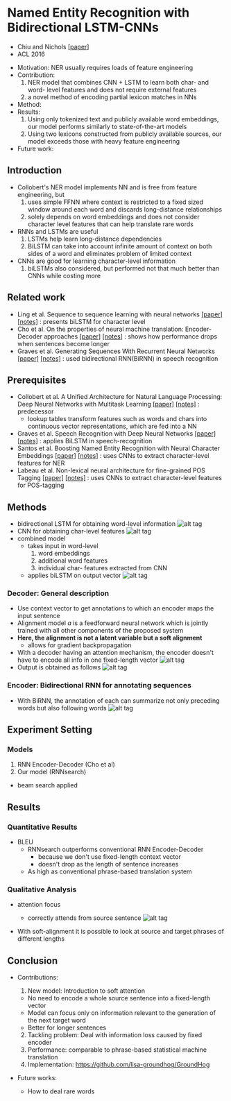 # Named Entity Recognition with Bidirectional LSTM-CNNs
- Chiu and Nichols
[[paper]](https://www.aclweb.org/anthology/Q/Q16/Q16-1026.pdf)
- ACL 2016

* Motivation: NER usually requires loads of feature engineering
* Contribution: 
  1. NER model that combines CNN + LSTM to learn both char- and word- level features and does not require external features
  2. a novel method of encoding partial lexicon matches in NNs
* Method: 
* Results:
  1. Using only tokenized text and publicly available word embeddings, our model performs similarly to state-of-the-art models
  2. Using two lexicons constructed from publicly available sources, our model exceeds those with heavy feature engineering
* Future work: 

## Introduction
- Collobert's NER model implements NN and is free from feature engineering, but
  1. uses simple FFNN where context is restricted to a fixed sized window around each word and discards long-distance relationships
  2. solely depends on word embeddings and does not consider character level features that can help translate rare words
- RNNs and LSTMs are useful
  1. LSTMs help learn long-distance dependencies
  2. BiLSTM can take into account infinite amount of context on both sides of a word and eliminates problem of limited context
- CNNs are good for learning character-level information
  1. biLSTMs also considered, but performed not that much better than CNNs while costing more
  

## Related work
- Ling et al. Sequence to sequence learning with neural networks
[[paper]](http://papers.nips.cc/paper/5346-sequence-to-sequence-learning-with-neural-networks.pdf) 
[[notes]](https://github.com/mjc92/studies/blob/master/notes/Sequence_to_sequence_learning_with_neural_networks.md) 
: presents biLSTM for character level
- Cho et al. On the properties of neural machine translation: Encoder-Decoder approaches
[[paper]]() 
[[notes]]() 
: shows how performance drops when sentences become longer
- Graves et al. Generating Sequences With Recurrent Neural Networks
[[paper]](https://arxiv.org/pdf/1308.0850v5.pdf) 
[[notes]]() 
: used bidirectional RNN(BiRNN) in speech recognition


## Prerequisites
- Collobert et al. A Unified Architecture for Natural Language Processing: Deep Neural Networks with Multitask Learning
[[paper]](http://citeseerx.ist.psu.edu/viewdoc/download?doi=10.1.1.149.8551&rep=rep1&type=pdf) 
[[notes]]() 
: predecessor
  - lookup tables transform features such as words and chars into continuous vector representations, which are fed into a NN
- Graves et al. Speech Recognition with Deep Neural Networks
[[paper]](https://www.cs.toronto.edu/~fritz/absps/RNN13.pdf) 
[[notes]]() 
: applies BiLSTM in speech-recognition
- Santos et al. Boosting Named Entity Recognition with Neural Character Embeddings
[[paper]](https://arxiv.org/pdf/1505.05008v2.pdf) 
[[notes]]() 
: uses CNNs to extract character-level features for NER
- Labeau et al. Non-lexical neural architecture for fine-grained POS Tagging
[[paper]](http://www.aclweb.org/anthology/D15-1025) 
[[notes]]() 
: uses CNNs to extract character-level features for POS-tagging


## Methods
- bidirectional LSTM for obtaining word-level information
  ![alt tag](https://github.com/mjc92/studies/blob/master/notes/images/biLSTM.JPG)  
- CNN for obtaining char-level features
  ![alt tag](https://github.com/mjc92/studies/blob/master/notes/images/char_level_CNN.JPG)  
- combined model
  - takes input in word-level
    1. word embeddings
    2. additional word features
    3. individual char- features extracted from CNN
  - applies biLSTM on output vector
  ![alt tag](https://github.com/mjc92/studies/blob/master/notes/images/biLSTM_CNN_for_NER.JPG)  
  
### Decoder: General description
- Use context vector to get annotations to which an encoder maps the input sentence
- Alignment model *a* is a feedforward neural network which is jointly trained with all other components
of the proposed system
- **Here, the alignment is not a latent variable but a soft alignment**
  - allows for gradient backpropagation
- With a decoder having an attention mechanism, the encoder doesn't have to encode all info in one fixed-length vector
![alt tag](https://github.com/mjc92/studies/blob/master/notes/images/decoder_attention_rnn.JPG)
- Output is obtained as follows
![alt tag](https://github.com/mjc92/studies/blob/master/notes/images/decoder_2_attention_rnn.JPG)

### Encoder: Bidirectional RNN for annotating sequences
- With BiRNN, the annotation of each can summarize not only preceding words but also following words
![alt tag](https://github.com/mjc92/studies/blob/master/notes/images/encoder_attention_rnn.JPG)


## Experiment Setting

### Models
1. RNN Encoder-Decoder (Cho et al)
2. Our model (RNNsearch)
- beam search applied

## Results

### Quantitative Results
- BLEU
  - RNNsearch outperforms conventional RNN Encoder-Decoder
    - because we don't use fixed-length context vector
    - doesn't drop as the length of sentence increases
  - As high as conventional phrase-based translation system

### Qualitative Analysis
- attention focus
  - correctly attends from source sentence
![alt tag](https://github.com/mjc92/studies/blob/master/notes/images/NMT_alignment.JPG)

- With soft-alignment it is possible to look at source and target phrases of different lengths

## Conclusion
- Contributions:
  1. New model: Introduction to soft attention
    - No need to encode a whole source sentence into a fixed-length vector
    - Model can focus only on information relevant to the generation of the next target word
    - Better for longer sentences
  2. Tackling problem: Deal with information loss caused by fixed encoder
  3. Performance: comparable to phrase-based statistical machine translation
  4. Implementation: https://github.com/lisa-groundhog/GroundHog

- Future works:
  - How to deal rare words
